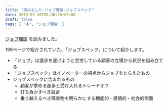 ```yaml
---
title: "読みました-ジョブ理論-ジョブスペック"
date: 2019-07-30T08:30:20+09:00
draft: false
tags: [ "本", "ジョブ理論" ]
---
```


[ジョブ理論](https://amzn.to/2ykWBTT) を読みました。

199ページで紹介されていた、「ジョブスペック」について紹介します。

- 「ジョブ」は進歩を遂げようと苦労している顧客の立場から状況を組み立てる
- 「ジョブスペック」はイノベーターの視点からジョブをとらえたもの
- ジョブスペックに含まれるもの
  - 顧客が求める進歩と受け入れるトレードオフ
  - 打ち負かすべき競合
  - 乗り越えるべき障害物を明らかにする機能的・感情的・社会的側面

